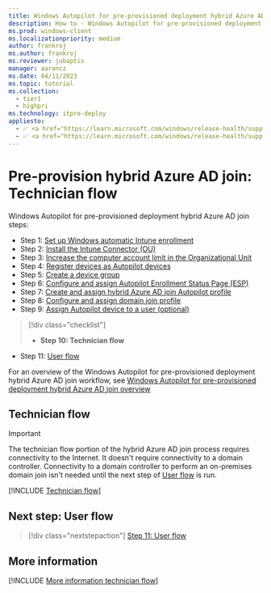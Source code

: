 ```yaml
---
title: Windows Autopilot for pre-provisioned deployment hybrid Azure AD join - Step 9 of 11 - Technician flow
description: How to - Windows Autopilot for pre-provisioned deployment hybrid Azure AD join - Step 9 of 11 - Technician flow.
ms.prod: windows-client
ms.localizationpriority: medium
author: frankroj
ms.author: frankroj
ms.reviewer: jubaptis
manager: aaroncz
ms.date: 04/11/2023
ms.topic: tutorial
ms.collection: 
  - tier1
  - highpri
ms.technology: itpro-deploy
appliesto:
  - ✅ <a href="https://learn.microsoft.com/windows/release-health/supported-versions-windows-client" target="_blank">Windows 11</a>
  - ✅ <a href="https://learn.microsoft.com/windows/release-health/supported-versions-windows-client" target="_blank">Windows 10</a>
---
```


# Pre-provision hybrid Azure AD join: Technician flow

Windows Autopilot for pre-provisioned deployment hybrid Azure AD join steps:
- Step 1: [Set up Windows automatic Intune enrollment](hybrid-azure-ad-join-automatic-enrollment.md)
- Step 2: [Install the Intune Connector (OU)](hybrid-azure-ad-join-intune-connector.md)
- Step 3: [Increase the computer account limit in the Organizational Unit](hybrid-azure-ad-join-computer-account-limit.md)
- Step 4: [Register devices as Autopilot devices](hybrid-azure-ad-join-register-device.md)
- Step 5: [Create a device group](hybrid-azure-ad-join-device-group.md)
- Step 6: [Configure and assign Autopilot Enrollment Status Page (ESP)](hybrid-azure-ad-join-esp.md)
- Step 7: [Create and assign hybrid Azure AD join Autopilot profile](hybrid-azure-ad-join-autopilot-profile.md)
- Step 8: [Configure and assign domain join profile](hybrid-azure-ad-join-domain-join-profile.md)
- Step 9: [Assign Autopilot device to a user (optional)](hybrid-azure-ad-join-assign-device-to-user.md)
> [!div class="checklist"]
> - **Step 10: Technician flow**
- Step 11: [User flow](hybrid-azure-ad-join-user-flow.md)

For an overview of the Windows Autopilot for pre-provisioned deployment hybrid Azure AD join workflow, see [Windows Autopilot for pre-provisioned deployment hybrid Azure AD join overview](hybrid-azure-ad-join-workflow.md)

## Technician flow

> [!IMPORTANT]
>
> The technician flow portion of the hybrid Azure AD join process requires connectivity to the Internet. It doesn't require connectivity to a domain controller. Connectivity to a domain controller to perform an on-premises domain join isn't needed until the next step of [User flow](hybrid-azure-ad-join-user-flow.md) is run.

[!INCLUDE [Technician flow](../includes/technician-flow.md)]

## Next step: User flow

> [!div class="nextstepaction"]
> [Step 11: User flow](hybrid-azure-ad-join-user-flow.md)

## More information

[!INCLUDE [More information technician flow](../includes/more-info-technician-flow.md)]
